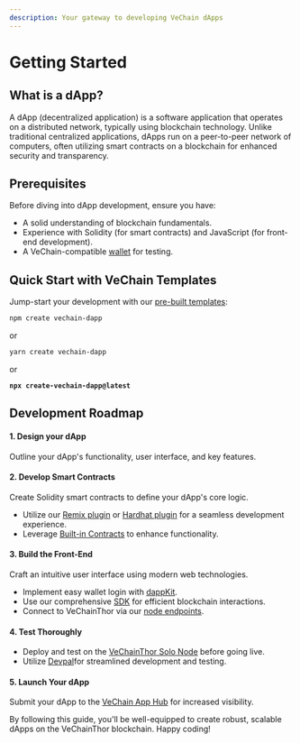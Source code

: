 ```yaml
---
description: Your gateway to developing VeChain dApps
---
```


# Getting Started

## What is a dApp?

A dApp (decentralized application) is a software application that operates on a distributed network, typically using blockchain technology. Unlike traditional centralized applications, dApps run on a peer-to-peer network of computers, often utilizing smart contracts on a blockchain for enhanced security and transparency.

## Prerequisites

Before diving into dApp development, ensure you have:

* A solid understanding of blockchain fundamentals.
* Experience with Solidity (for smart contracts) and JavaScript (for front-end development).
* A VeChain-compatible [wallet](../core-concepts/wallets/) for testing.

## Quick Start with VeChain Templates

Jump-start your development with our [pre-built templates](https://www.npmjs.com/package/create-vechain-dapp):

```bash
npm create vechain-dapp
```

or

```bash
yarn create vechain-dapp
```

or

<pre class="language-bash"><code class="lang-bash"><strong>npx create-vechain-dapp@latest
</strong></code></pre>

## Development Roadmap

#### 1. Design your dApp

Outline your dApp's functionality, user interface, and key features.

#### 2. **Develop Smart Contracts**

Create Solidity smart contracts to define your dApp's core logic.

* Utilize our [Remix plugin](frameworks-and-ides/remix.md) or [Hardhat plugin](https://github.com/vechain/vechain-docs/blob/main/developer-resources/frameworks-and-ides/hardhat/README.md) for a seamless development experience.
* Leverage [Built-in Contracts](built-in-contracts.md) to enhance functionality.

#### 3. **Build the Front-End**

Craft an intuitive user interface using modern web technologies.

* Implement easy wallet login with [dappKit](sdks-and-providers/dapp-kit/dapp-kit-1/).
* Use our comprehensive [SDK](sdks-and-providers/sdk/) for efficient blockchain interactions.
* Connect to VeChainThor via our [node endpoints](https://github.com/vechain/vechain-docs/blob/main/developer-resources/nodes.md).

#### 4. **Test Thoroughly**

* Deploy and test on the [VeChainThor Solo Node](../core-concepts/networks/thor-solo-node.md) before going live.
* Utilize [Devpal](sdks-and-providers/devpal.md)for streamlined development and testing.

#### 5. **Launch Your dApp**

Submit your dApp to the [VeChain App Hub](https://apps.vechain.org/#all) for increased visibility.

By following this guide, you'll be well-equipped to create robust, scalable dApps on the VeChainThor blockchain. Happy coding!

